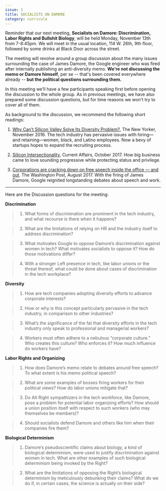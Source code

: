 ```yaml
---
issue: 1
title: SOCIALISTS ON DAMORE
category: curricula
---
```

Reminder that our next meeting, **Socialists on Damore: Discrimination, Labor Rights and Bullshit Biology**, will be held Monday, November 13th from 7-8:45pm. We will meet in the usual location, 114 W. 26th, 9th floor, followed by some drinks at Black Door across the street.


The meeting will revolve around a group discussion about the many issues surrounding the case of James Damore, the Google engineer who was fired after internally publishing an anti-diversity memo. **We're not discussing the memo or Damore himself**, per se -- that's been covered everywhere already -- **but the political questions surrounding them.**

In this meeting we’ll have a few participants speaking first before opening the discussion to the whole group. As in previous meetings, we have also prepared some discussion questions, but for time reasons we won't try to cover all of them.

As background to the discussion, we recommend the following short readings:

1. [Why Can’t Silicon Valley Solve Its Diversity Problem?](https://www.newyorker.com/business/currency/why-cant-silicon-valley-solve-its-diversity-problem), The New Yorker, November 2016. The tech industry has pervasive issues with hiring—and retaining—women, black, and Latino employees. Now a bevy of startups hopes to expand the recruiting process.

2. [Silicon Intersectionality](https://www.currentaffairs.org/2017/10/silicon-intersectionality), Current Affairs, October 2017. How big business came to love sounding progressive while protecting status and privilege.

3. [Corporations are cracking down on free speech inside the office — and out](https://www.washingtonpost.com/outlook/corporations-are-cracking-down-on-free-speech-inside-the-office--and-out/2017/08/10/6a98809a-7baf-11e7-a669-b400c5c7e1cc_story.html?utm_term=.cf2aa681399c). The Washington Post, August 2017. With the firing of James Damore, Google reignited longstanding debates about speech and work.


-------------

Here are the Discussion questions for the meeting:

**Discrimination**

> 1. What forms of discrimination are prominent in the tech industry, and what recourse is there when it happens?

> 2. What are the limitations of relying on HR and the industry itself to address discrimination?

> 3. What motivates Google to oppose Damore’s discrimination against women in tech? What motivates socialists to oppose it? How do those motivations differ?

> 4. With a stronger Left presence in tech, like labor unions or the threat thereof, what could be done about cases of discrimination in the tech workplace?


**Diversity**

> 1. How are tech companies adopting diversity efforts to advance corporate interests?

> 2. How or why is this concept particularly pervasive in the tech industry, in comparison to other industries?

> 3. What’s the significance of the fat that diversity efforts in the tech industry only speak to professional and managerial workers?

> 4. Workers must often adhere to a nebulous “corporate culture.” Who creates this culture? Who enforces it? How much influence do workers have?


**Labor Rights and Organizing**

> 1. How does Damore’s memo relate to debates around free speech? To what extent is his memo political speech?

> 2. What are some examples of bosses firing workers for their political views? How do labor unions mitigate that?

> 3. Do Alt Right sympathizers in the tech workforce, like Damore, pose a problem for potential labor organizing efforts? How should a union position itself with respect to such workers (who may themselves be members)?

> 4. Should socialists defend Damore and others like him when their companies fire them?


**Biological Determinism**

> 1. Damore’s pseudoscientific claims about biology, a kind of biological determinism, were used to justify discrimination against women in tech. What are other examples of such biological determinism being invoked by the Right?

> 2. What are the limitations of opposing the Right’s biological determinism by meticulously debunking their claims? What do we do if, in certain cases, the science is actually on their side?
